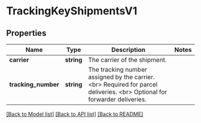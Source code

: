# TrackingKeyShipmentsV1

## Properties
Name | Type | Description | Notes
------------ | ------------- | ------------- | -------------
**carrier** | **string** | The carrier of the shipment. | 
**tracking_number** | **string** | The tracking number assigned by the carrier. &lt;br&gt; Required for parcel deliveries. &lt;br&gt; Optional for forwarder deliveries. | 

[[Back to Model list]](../../README.md#documentation-for-models) [[Back to API list]](../../README.md#documentation-for-api-endpoints) [[Back to README]](../../README.md)

